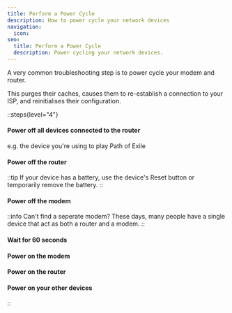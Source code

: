 ```yaml
---
title: Perform a Power Cycle
description: How to power cycle your network devices
navigation:
  icon:
seo:
  title: Perform a Power Cycle
  description: Power cycling your network devices.
---
```


A very common troubleshooting step is to power cycle your modem and router.

This purges their caches, causes them to re-establish a connection to your ISP, and reinitialises their configuration.

::steps{level="4"}
#### Power off all devices connected to the router
e.g. the device you're using to play Path of Exile
#### Power off the router
::tip
If your device has a battery, use the device's Reset button or temporarily remove the battery.
::
#### Power off the modem
::info
Can't find a seperate modem? These days, many people have a single device that act as both a router and a modem.
::
#### Wait for 60 seconds
#### Power on the modem
#### Power on the router
#### Power on your other devices
::
